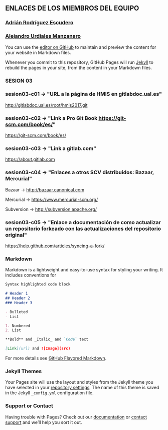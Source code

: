 ﻿## ENLACES DE LOS MIEMBROS DEL EQUIPO
### [Adrián Rodríguez Escudero](https://are883.github.io/HMIS-2017/)
### [Alejandro Urdiales Manzanaro](https://urdi10.github.io/hmis-repo01/)

You can use the [editor on GitHub](https://github.com/HMIS96/hmis96/edit/master/index.md) to maintain and preview the content for your website in Markdown files.

Whenever you commit to this repository, GitHub Pages will run [Jekyll](https://jekyllrb.com/) to rebuild the pages in your site, from the content in your Markdown files.

### SESION 03 ###

### sesion03-c01 -> "URL a la página de HMIS en gitlabdoc.ual.es"
http://gitlabdoc.ual.es/root/hmis2017.git

### sesion03-c02 -> "Link a Pro Git Book https://git-scm.com/book/es/"
https://git-scm.com/book/es/

### sesion03-c03 -> "Link a gitlab.com"
https://about.gitlab.com

### sesion03-c04 -> "Enlaces a otros SCV distribuidos: Bazaar, Mercurial"
Bazaar ->  http://bazaar.canonical.com

Mercurial -> https://www.mercurial-scm.org/

Subversion -> http://subversion.apache.org/

### sesion03-c05 -> "Enlace a documentación de como actualizar un repositorio forkeado con las actualizaciones del repositorio original"
https://help.github.com/articles/syncing-a-fork/


### Markdown

Markdown is a lightweight and easy-to-use syntax for styling your writing. It includes conventions for

```markdown
Syntax highlighted code block

# Header 1
## Header 2
### Header 3

- Bulleted
- List

1. Numbered
2. List

**Bold** and _Italic_ and `Code` text

[Link](url) and ![Image](src)
```

For more details see [GitHub Flavored Markdown](https://guides.github.com/features/mastering-markdown/).

### Jekyll Themes

Your Pages site will use the layout and styles from the Jekyll theme you have selected in your [repository settings](https://github.com/HMIS96/hmis96/settings). The name of this theme is saved in the Jekyll `_config.yml` configuration file.

### Support or Contact

Having trouble with Pages? Check out our [documentation](https://help.github.com/categories/github-pages-basics/) or [contact support](https://github.com/contact) and we’ll help you sort it out.

